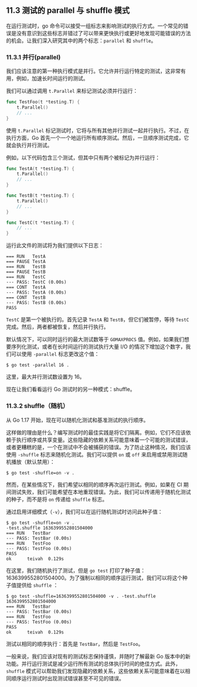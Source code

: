 ## 11.3 测试的 parallel 与 shuffle 模式

在运行测试时，go 命令可以接受一组标志来影响测试的执行方式。一个常见的错误是没有意识到这些标志并错过了可以带来更快执行或更好地发现可能错误的方法的机会。让我们深入研究其中的两个标志：`parallel` 和 `shuffle`。

### 11.3.1 并行(parallel)

我们应该注意的第一种执行模式是并行。它允许并行运行特定的测试，这非常有用，例如，加速长时间运行的测试。

我们可以通过调用 `t.Parallel` 来标记测试必须并行运行：

```go
func TestFoo(t *testing.T) {
    t.Parallel()
    // ...
}
```

使用 `t.Parallel` 标记测试时，它将与所有其他并行测试一起并行执行。不过，在执行方面，Go 首先一个一个地运行所有顺序测试。然后，一旦顺序测试完成，它就会执行并行测试。

例如，以下代码包含三个测试，但其中只有两个被标记为并行运行：

```go
func TestA(t *testing.T) {
    t.Parallel()
    // ...
}

func TestB(t *testing.T) {
    t.Parallel()
    // ...
}

func TestC(t *testing.T) {
    // ...
}
```

运行此文件的测试将为我们提供以下日志：

```shell
=== RUN   TestA
=== PAUSE TestA
=== RUN   TestB
=== PAUSE TestB
=== RUN   TestC
--- PASS: TestC (0.00s)
=== CONT  TestA
--- PASS: TestA (0.00s)
=== CONT  TestB
--- PASS: TestB (0.00s)
PASS
```

`TestC` 是第一个被执行的。首先记录 `TestA` 和 `TestB`，但它们被暂停，等待 `TestC` 完成。然后，两者都被恢复，然后并行执行。

默认情况下，可以同时运行的最大测试数等于 `GOMAXPROCS` 值。例如，如果我们想要序列化测试，或者在长时间运行的测试执行大量 I/O 的情况下增加这个数字，我们可以使用 `‑parallel` 标志更改这个值：

```shell
$ go test -parallel 16 .
```

这里，最大并行测试数设置为 16。

现在让我们看看运行 Go 测试时的另一种模式：shuffle。

### 11.3.2 shuffle（随机）

从 Go 1.17 开始，现在可以随机化测试和基准测试的执行顺序。

这样做的理由是什么？编写测试时的最佳实践是将它们隔离。例如，它们不应该依赖于执行顺序或共享变量。这些隐藏的依赖关系可能意味着一个可能的测试错误，或者更糟糕的是，一个在测试中不会被捕获的错误。为了防止这种情况，我们应该使用 `‑shuffle` 标志来随机化测试。我们可以提供 `on` 或 `off` 来启用或禁用测试随机播放（默认禁用）：

```shell
$ go test -shuffle=on -v .
```

然而，在某些情况下，我们希望以相同的顺序再次运行测试。例如，如果在 CI 期间测试失败，我们可能希望在本地重现错误。为此，我们可以传递用于随机化测试的种子，而不是将 `on` 传递给 `shuffle` 标志。

通过启用详细模式（`-v`），我们可以在运行随机测试时访问此种子值：

```shell
$ go test -shuffle=on -v .
-test.shuffle 1636399552801504000
=== RUN   TestBar
--- PASS: TestBar (0.00s)
=== RUN   TestFoo
--- PASS: TestFoo (0.00s)
PASS
ok      teivah  0.129s
```

在这里，我们随机执行了测试，但是 `go test` 打印了种子值：1636399552801504000。为了强制以相同的顺序运行测试，我们可以将这个种子值提供给 `shuffle` ：

```shell
$ go test -shuffle=1636399552801504000 -v . -test.shuffle 1636399552801504000
=== RUN   TestBar
--- PASS: TestBar (0.00s)
=== RUN   TestFoo
--- PASS: TestFoo (0.00s)
PASS
ok      teivah  0.129s
```

测试以相同的顺序执行：首先是 `TestBar`，然后是 `TestFoo`。

一般来说，我们应该对现有的测试标志保持谨慎，并随时了解最新 Go 版本中的新功能。并行运行测试是减少运行所有测试的总体执行时间的绝佳方式。此外，`shuffle` 模式可以帮助我们发现隐藏的依赖关系，这些依赖关系可能意味着在以相同顺序运行测试时出现测试错误甚至不可见的错误。